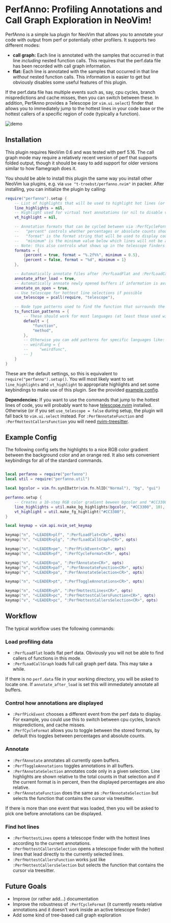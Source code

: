 # PerfAnno: Profiling Annotations and Call Graph Exploration in NeoVim!

PerfAnno is a simple lua plugin for NeoVim that allows you to annotate your code with output from perf or potentially other profilers.
It supports two different modes:

* **call graph:** Each line is annotated with the samples that occurred in that line *including* nested function calls. This requires that the perf.data file has been recorded with call graph information.
* **flat:** Each line is annotated with the samples that occurred in that line *without* nested function calls. This information is easier to get but obviously disables some useful features of this plugin.

If the perf.data file has multiple events such as, say, cpu cycles, branch mispredictions and cache misses, then you can switch between these.
In addition, PerfAnno provides a Telescope (or `vim.ui.select`) finder that allows you to immediately jump to the hottest lines in your code base or the hottest callers of a specific region of code (typically a function).

![demo](https://user-images.githubusercontent.com/15610942/153376301-d096ae61-e6a3-46f3-a8b1-305bd0007d7a.gif)

## Installation

This plugin requires NeoVim 0.6 and was tested with perf 5.16.
The call graph mode may require a relatively recent version of perf that supports folded output, though it should be easy to add support for older versions similar to how flamegraph does it.

You should be able to install this plugin the same way you install other NeoVim lua plugins, e.g. via `use "t-troebst/perfanno.nvim"` in packer.
After installing, you can initialize the plugin by calling:

```lua
require("perfanno").setup {
    -- List of highlights that will be used to highlight hot lines (or nil to disable highlighting)
    line_highlights = nil,
    -- Highlight used for virtual text annotations (or nil to disable virtual text)
    vt_highlight = nil,

    -- Annotation formats that can be cycled between via :PerfCycleFormat
    --   "percent" controls whether percentages or absolute counts should be displayed
    --   "format" is the format string that will be used to display counts / percentages
    --   "minimum" is the minimum value below which lines will not be annotated
    -- Note: this also controls what shows up in the telescope finders
    formats = {
        {percent = true, format = "%.2f%%", minimum = 0.5},
        {percent = false, format = "%d", minimum = 1}
    },

    -- Automatically annotate files after :PerfLoadFlat and :PerfLoadCallGraph
    annotate_after_load = true,
    -- Automatically annoate newly opened buffers if information is available
    annotate_on_open = true,
    -- Use telescope for hottest line selections if possible
    use_telescope = pcall(require, "telescope"),

    -- Node type patterns used to find the function that surrounds the cursor
    ts_function_patterns = {
        -- These should work for most languages (at least those used with perf)
        default = {
            "function",
            "method",
        },
        -- Otherwise you can add patterns for specific languages like:
        -- weirdlang = {
        --     "weirdfunc",
        -- }
    }
}

```

These are the default settings, so this is equivalent to `require("perfanno").setup()`.
You will most likely want to set `line_highlights` and `vt_highlight` to appropriate highlights and set some keybindings to make use of this plugin.
See the provided [example config](#example-config).

**Dependencies:**
If you want to use the commands that jump to the hottest lines of code, you will probably want to have [telescope.nvim](https://github.com/nvim-telescope/telescope.nvim) installed.
Otherwise (or if you set `use_telescope = false` during setup, the plugin will fall back to `vim.ui.select` instead.
For `:PerfAnnotateFunction` and `:PerfHottestCallersFunction` you will need [nvim-treesitter](https://github.com/nvim-treesitter/nvim-treesitter).

## Example Config

The following config sets the highlights to a nice RGB color gradient between the background color and an orange red.
It also sets convenient keybindings for all of the standard commands.

```lua

local perfanno = require("perfanno")
local util = require("perfanno.util")

local bgcolor = vim.fn.synIDattr(vim.fn.hlID("Normal"), "bg", "gui")

perfanno.setup {
    -- Creates a 10-step RGB color gradient beween bgcolor and "#CC3300"
    line_highlights = util.make_bg_highlights(bgcolor, "#CC3300", 10),
    vt_highlight = util.make_fg_highlight("#CC3300"),
}

local keymap = vim.api.nvim_set_keymap

keymap("n", "<LEADER>plf", ":PerfLoadFlat<CR>", opts)
keymap("n", "<LEADER>plg", ":PerfLoadCallGraph<CR>", opts)

keymap("n", "<LEADER>pe", ":PerfPickEvent<CR>", opts)
keymap("n", "<LEADER>pf", ":PerfCycleFormat<CR>", opts)

keymap("n", "<LEADER>pa", ":PerfAnnotate<CR>", opts)
keymap("n", "<LEADER>paf", ":PerfAnnotateFunction<CR>", opts)
keymap("v", "<LEADER>pa", ":PerfAnnotateSelection<CR>", opts)

keymap("n", "<LEADER>pt", ":PerfToggleAnnotations<CR>", opts)

keymap("n", "<LEADER>ph", ":PerfHottestLines<CR>", opts)
keymap("n", "<LEADER>pc", ":PerfHottestCallersFunction<CR>", opts)
keymap("v", "<LEADER>pc", ":PerfHottestCallersSelection<CR>", opts)
```

## Workflow

The typical workflow uses the following commands:

### Load profiling data

* `:PerfLoadFlat` loads flat perf data. Obviously you will not be able to find callers of functions in this mode.
* `:PerfLoadCallGraph` loads full call graph perf data. This may take a while.

If there is no `perf.data` file in your working directory, you will be asked to locate one. If `annotate_after_load` is set this will immediately annotate all buffers.

### Control how annotations are displayed

* `:PerfPickEvent` chooses a different event from the perf data to display. For example, you could use this to switch between cpu cycles, branch mispredictions, and cache misses.
* `:PerfCycleFormat` allows you to toggle between the stored formats, by default this toggles between percentages and absolute counts.

### Annotate

* `:PerfAnnotate` annotates all currently open buffers.
* `:PerfToggleAnnotations` toggles annotations in all buffers.
* `:PerfAnnotateSelection` annotates code only in a given selection. Line highlights are shown relative to the total counts in that selection and if the current format is in percent, then the displayed percentages are also relative.
* `:PerfAnnotateFunction` does the same as `:PerfAnnotateSelection` but selects the function that contains the cursor via treesitter.

If there is more than one event that was loaded, then you will be asked to pick one before annotations can be displayed.

### Find hot lines

* `:PerfHottestLines` opens a telescope finder with the hottest lines according to the current annotations.
* `:PerfHottestCallersSelection` opens a telescope finder with the hottest lines that lead directly to the currently selected lines.
* `:PerfHottestCallersFunction` works just like `:PerfHottestCallersSelection` but selects the function that contains the cursor via treesitter.

## Future Goals

* Improve (or rather add...) documentation
* Improve the robustness of `:PerfCycleFormat` (it currently resets relative annotations and it doesn't work inside an active telescope finder)
* Add some kind of tree-based call graph exploration
